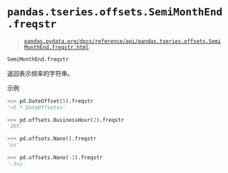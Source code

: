 # `pandas.tseries.offsets.SemiMonthEnd.freqstr`

> [`pandas.pydata.org/docs/reference/api/pandas.tseries.offsets.SemiMonthEnd.freqstr.html`](https://pandas.pydata.org/docs/reference/api/pandas.tseries.offsets.SemiMonthEnd.freqstr.html)

```py
SemiMonthEnd.freqstr
```

返回表示频率的字符串。

示例

```py
>>> pd.DateOffset(5).freqstr
'<5 * DateOffsets>' 
```

```py
>>> pd.offsets.BusinessHour(2).freqstr
'2bh' 
```

```py
>>> pd.offsets.Nano().freqstr
'ns' 
```

```py
>>> pd.offsets.Nano(-3).freqstr
'-3ns' 
```
